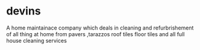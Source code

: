 # devins
A home maintainace company which deals in cleaning and refurbrishement of  all thing at home from pavers ,tarazzos roof tiles floor tiles and all full house cleaning services

